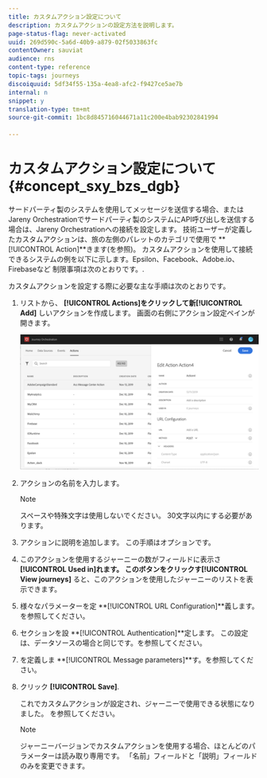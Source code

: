 ```yaml
---
title: カスタムアクション設定について
description: カスタムアクションの設定方法を説明します。
page-status-flag: never-activated
uuid: 269d590c-5a6d-40b9-a879-02f5033863fc
contentOwner: sauviat
audience: rns
content-type: reference
topic-tags: journeys
discoiquuid: 5df34f55-135a-4ea8-afc2-f9427ce5ae7b
internal: n
snippet: y
translation-type: tm+mt
source-git-commit: 1bc8d845716044671a11c200e4bab92302841994

---
```



# カスタムアクション設定について {#concept_sxy_bzs_dgb}

サードパーティ製のシステムを使用してメッセージを送信する場合、またはJareny Orchestrationでサードパーティ製のシステムにAPI呼び出しを送信する場合は、Jareny Orchestrationへの接続を設定します。 技術ユーザーが定義したカスタムアクションは、旅の左側のパレットのカテゴリで使用で **[!UICONTROL Action]**きます(を参照[](../building-journeys/about-action-activities.md))。 カスタムアクションを使用して接続できるシステムの例を以下に示します。Epsilon、Facebook、Adobe.io、Firebaseなど
制限事項は次のとおりです。[](../action/custom-action-limitations.md).

カスタムアクションを設定する際に必要な主な手順は次のとおりです。

1. リストから、 **[!UICONTROL Actions]**をクリックして新**[!UICONTROL Add]** しいアクションを作成します。 画面の右側にアクション設定ペインが開きます。

   ![](../assets/custom2.png)

1. アクションの名前を入力します。

   >[!NOTE]
   >
   >スペースや特殊文字は使用しないでください。 30文字以内にする必要があります。

1. アクションに説明を追加します。 この手順はオプションです。
1. このアクションを使用するジャーニーの数がフィールドに表示さ **[!UICONTROL Used in]**れます。 このボタンをクリックす**[!UICONTROL View journeys]** ると、このアクションを使用したジャーニーのリストを表示できます。
1. 様々なパラメーターを定 **[!UICONTROL URL Configuration]**義します。[](../action/url-configuration.md)を参照してください。
1. セクションを設 **[!UICONTROL Authentication]**定します。 この設定は、データソースの場合と同じです。[](../datasource/external-data-sources.md#section_wjp_nl5_nhb)を参照してください。
1. を定義しま **[!UICONTROL Message parameters]**す。[](../action/defining-the-message-parameters.md)を参照してください。
1. クリック **[!UICONTROL Save]**.

   これでカスタムアクションが設定され、ジャーニーで使用できる状態になりました。 [](../building-journeys/about-action-activities.md)を参照してください。

   >[!NOTE]
   >
   >ジャーニーバージョンでカスタムアクションを使用する場合、ほとんどのパラメーターは読み取り専用です。 「名前」フィールドと「説明」フィールドのみを変更できます。
